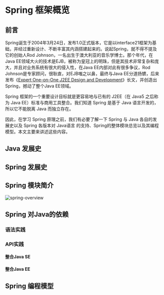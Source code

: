 # Spring 框架概览



## 前言

Spring诞生于2004年3月24日，发布1.0正式版本，它是以interface21框架为基础，并经过重新设计、不断丰富其内涵搭建起来的。说起Spring，就不得不提及它的创始人Rod Johnson，一名出生于澳大利亚的音乐学博士。那个年代，在Java EE领域大火的技术是EJB，被称为皇冠上的明珠，但是其技术非常复杂和庞大，并且对业务系统有很大的侵入性，在Java EE内部对此有很多争议，Rod Johnson是专家顾问，很耿直，对EJB嗤之以鼻，最终与Java EE分道扬镳，后来发布《[Expert One-on-One J2EE Design and Development](https://www.doc88.com/p-0337699436298.html)》长文，并创造出 Spring，撼动了整个Java EE领域。



Spring 框架的一个重要设计目标就是更容易地与已有的 J2EE（在 Java5 之后称为 Java EE）标准与商用工具整合。我们知道 Spring 是基于 Java 语言开发的，所以它不能脱离 Java 而独立存在。



因此，在学习 Spring 原理之前，我们有必要了解一下 Spring 与 Java 各自的发展史以及 Spring 各版本对 Java语言 的支持、Spring的整体模块总览以及其编程模型。本文主要来讲述这些内容。

## Java 发展史



## Spring 发展史

## Spring 模块简介

![spring-overview](https://img.markuszhang.com/img/spring-overview.png)



## Spring 对Java的依赖

### 语法实践

### API实践

#### 整合Java SE

#### 整合Java EE

## Spring 编程模型



